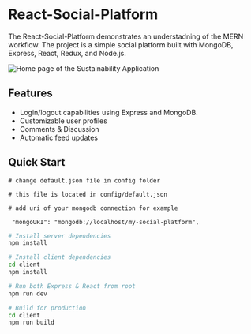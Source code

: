# React-Social-Platform

The React-Social-Platform demonstrates an understadning of the MERN workflow. The project is a simple social platform built with MongoDB, Express, React, Redux, and Node.js.  

<a target="_blank"><img align="center" src="http://i65.tinypic.com/dvnghf.png" border="0" alt="Home page of the Sustainability Application"></a>

## Features

* Login/logout capabilities using Express and MongoDB.
* Customizable user profiles
* Comments & Discussion
* Automatic feed updates

## Quick Start

```
# change default.json file in config folder

# this file is located in config/default.json

# add uri of your mongodb connection for example

 "mongoURI": "mongodb://localhost/my-social-platform",

```

```bash
# Install server dependencies
npm install

# Install client dependencies
cd client
npm install

# Run both Express & React from root
npm run dev

# Build for production
cd client
npm run build
```

